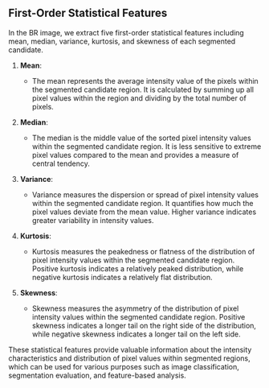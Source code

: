 
## First-Order Statistical Features

In the BR image, we extract five first-order statistical features including mean, median, variance, kurtosis, and skewness of each segmented candidate. 
1. **Mean**:
   - The mean represents the average intensity value of the pixels within the segmented candidate region. It is calculated by summing up all pixel values within the region and dividing by the total number of pixels.

2. **Median**:
   - The median is the middle value of the sorted pixel intensity values within the segmented candidate region. It is less sensitive to extreme pixel values compared to the mean and provides a measure of central tendency.

3. **Variance**:
   - Variance measures the dispersion or spread of pixel intensity values within the segmented candidate region. It quantifies how much the pixel values deviate from the mean value. Higher variance indicates greater variability in intensity values.

4. **Kurtosis**:
   - Kurtosis measures the peakedness or flatness of the distribution of pixel intensity values within the segmented candidate region. Positive kurtosis indicates a relatively peaked distribution, while negative kurtosis indicates a relatively flat distribution.

5. **Skewness**:
   - Skewness measures the asymmetry of the distribution of pixel intensity values within the segmented candidate region. Positive skewness indicates a longer tail on the right side of the distribution, while negative skewness indicates a longer tail on the left side.

These statistical features provide valuable information about the intensity characteristics and distribution of pixel values within segmented regions, which can be used for various purposes such as image classification, segmentation evaluation, and feature-based analysis.
